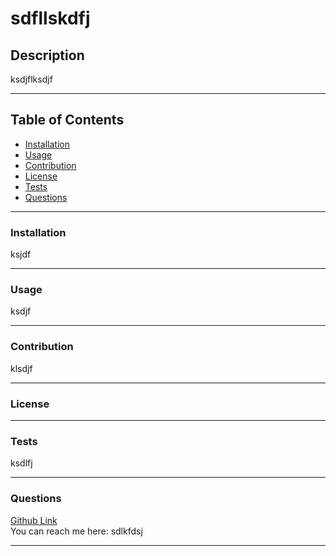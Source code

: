 # sdfllskdfj
  
  ## Description

  ksdjflksdjf  

  ---

  ## Table of Contents

  * [Installation](#installation)
  * [Usage](#usage)
  * [Contribution](#contribution)
  * [License](#license)
  * [Tests](#tests)
  * [Questions](#questions)

  ---

  ### Installation

  ksjdf  

  ---

  ### Usage

  ksdjf  

  ---

  ### Contribution

  klsdjf

  ---

  ### License

    
    
    

  ---

  ### Tests

  ksdlfj  

  ---

  ### Questions

  [Github Link](https://www.github.com/f)  
  You can reach me here: sdlkfdsj

  ---
